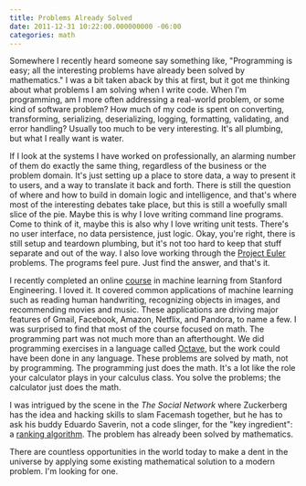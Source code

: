 ```yaml
---
title: Problems Already Solved
date: 2011-12-31 10:22:00.000000000 -06:00
categories: math
---
```

Somewhere I recently heard someone say something like, "Programming is easy; all the interesting problems have already been solved by mathematics." I was a bit taken aback by this at first, but it got me thinking about what problems I am solving when I write code. When I'm programming, am I more often addressing a real-world problem, or some kind of software problem? How much of my code is spent on converting, transforming, serializing, deserializing, logging, formatting, validating, and error handling? Usually too much to be very interesting. It's all plumbing, but what I really want is water.

If I look at the systems I have worked on professionally, an alarming number of them do exactly the same thing, regardless of the business or the problem domain. It's just setting up a place to store data, a way to present it to users, and a way to translate it back and forth. There is still the question of where and how to build in domain logic and intelligence, and that's where most of the interesting debates take place, but this is still a woefully small slice of the pie. Maybe this is why I love writing command line programs. Come to think of it, maybe this is also why I love writing unit tests. There's no user interface, no data persistence, just logic. Okay, you're right, there is still setup and teardown plumbing, but it's not too hard to keep that stuff separate and out of the way. I also love working through the <a title="Project Euler" href="http://projecteuler.net/" target="_blank">Project Euler</a> problems. The programs feel pure. Just find the answer, and that's it.

I recently completed an online <a title="Machine Learning Course" href="http://www.ml-class.org/" target="_blank">course</a> in machine learning from Stanford Engineering. I loved it. It covered common applications of machine learning such as reading human handwriting, recognizing objects in images, and recommending movies and music. These applications are driving major features of Gmail, Facebook, Amazon, Netflix, and Pandora, to name a few. I was surprised to find that most of the course focused on math. The programming part was not much more than an afterthought. We did programming exercises in a language called <a title="Octave" href="http://www.gnu.org/software/octave/" target="_blank">Octave</a>, but the work could have been done in any language. These problems are solved by math, not by programming. The programming just does the math. It's a lot like the role your calculator plays in your calculus class. You solve the problems; the calculator just does the math.

I was intrigued by the scene in the <em>The Social Network</em> where Zuckerberg has the idea and hacking skills to slam Facemash together, but he has to ask his buddy Eduardo Saverin, not a code slinger, for the "key ingredient": a <a href="http://www.viralfuture.com/2011/01/eduardo-saverins-algorithm-facemash.html">ranking algorithm</a>. The problem has already been solved by mathematics.

There are countless opportunities in the world today to make a dent in the universe by applying some existing mathematical solution to a modern problem. I'm looking for one.
